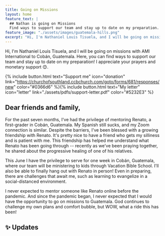```yaml
---
title: Going on Missions
layout: home
feature_text: |
  ## Nathan is going on Missions
  Find ways to support our team and stay up to date on my preparation.
feature_image: "./assets/images/guatemala-hills.png"
excerpt: "Hi, I'm Nathaniel Louis Tisuela, and I will be going on missions with AMI International to Cobán, Guatemala."
---
```


Hi, I'm Nathaniel Louis Tisuela, and I will be going on missions with AMI International to Cobán, Guatemala. 
Here, you can find ways to support our team and stay up to date on my preparation! I appreciate your prayers and monetary support 😊.

{% include button.html text="Support me" icon="donation" link="https://churchofsouthland.ccbchurch.com/goto/forms/681/responses/new" color="#0366d6" %}{% include button.html text="My letter" icon="letter" link="./assets/pdfs/support-letter.pdf" color="#5232E3" %}

## Dear friends and family,

For the past seven months, I've had the privilege of mentoring Renato, a first-grader in Cobán, Guatemala. My Spanish still sucks, and my Zoom connection is similar. Despite the barriers, I've been blessed with a growing friendship with Renato. It's pretty nice to have a friend who gets my silliness and is patient with me. This friendship has helped me understand what Renato has been going through -- recently as we've been praying together, he shared about the progressive healing of one of his relatives. 

This June I have the privilege to serve for one week in Cobán, Guatemala, where our team will be ministering to kids through Vacation Bible School. I'll also be able to finally hang out with Renato in person! Even in preparing, there are challenges that await me, such as learning to evangelize in a social-distanced environment.  

I never expected to mentor someone like Renato online before the pandemic. And since the pandemic began, I never expected that I would have the opportunity to go on missions to Guatemala. God continues to challenge my own plans and comfort bubble, but WOW, what a ride this has been!

## ✨ Updates

